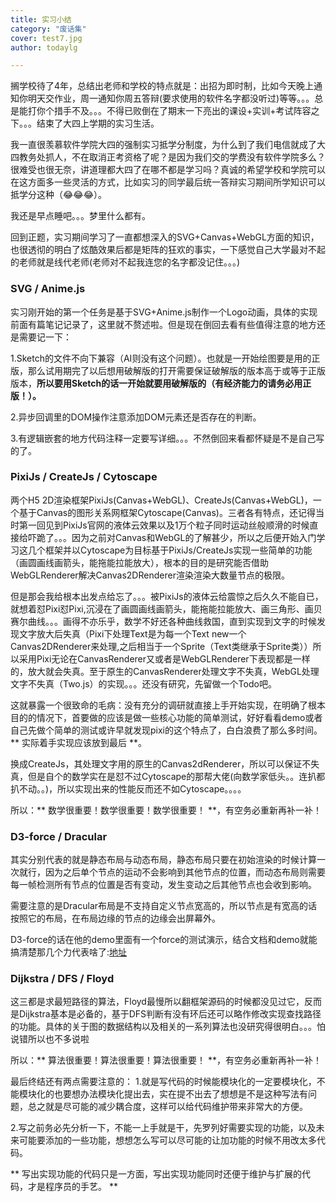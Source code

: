 ```yaml
---
title: 实习小结
category: "废话集"
cover: test7.jpg
author: todaylg

---
```


搁学校待了4年，总结出老师和学校的特点就是：出招为即时制，比如今天晚上通知你明天交作业，周一通知你周五答辩(要求使用的软件名字都没听过)等等。。。总是能打你个措手不及。。。不得已败倒在了期末一下亮出的课设+实训+考试阵容之下。。。结束了大四上学期的实习生活。

我一直很羡慕软件学院大四的强制实习抵学分制度，为什么到了我们电信就成了大四教务处抓人，不在取消正考资格了呢？是因为我们交的学费没有软件学院多么？很难受也很无奈，讲道理都大四了在哪不都是学习吗？真诚的希望学校和学院可以在这方面多一些灵活的方式，比如实习的同学最后统一答辩实习期间所学知识可以抵学分这种（😂😂😂）。

我还是早点睡吧。。。梦里什么都有。

回到正题，实习期间学习了一直都想深入的SVG+Canvas+WebGL方面的知识，也很透彻的明白了炫酷效果后都是矩阵的狂欢的事实，一下感觉自己大学最对不起的老师就是线代老师(老师对不起我连您的名字都没记住。。。)

### SVG / Anime.js

实习刚开始的第一个任务是基于SVG+Anime.js制作一个Logo动画，具体的实现前面有篇笔记记录了，这里就不赘述啦。但是现在倒回去看有些值得注意的地方还是需要记一下：

1.Sketch的文件不向下兼容（AI则没有这个问题）。也就是一开始绘图要是用的正版，那么试用期完了以后想用破解版的打开需要保证破解版的版本高于或等于正版版本，**所以要用Sketch的话一开始就要用破解版的（有经济能力的请务必用正版！）。**

2.异步回调里的DOM操作注意添加DOM元素还是否存在的判断。

3.有逻辑嵌套的地方代码注释一定要写详细。。。不然倒回来看都怀疑是不是自己写的了。

### PixiJs / CreateJs / Cytoscape

两个H5 2D渲染框架PixiJs(Canvas+WebGL)、CreateJs(Canvas+WebGL)，一个基于Canvas的图形关系网框架Cytoscape(Canvas)。三者各有特点，还记得当时第一回见到PixiJs官网的液体云效果以及1万个粒子同时运动丝般顺滑的时候直接给吓跪了。。。因为之前对Canvas和WebGL的了解甚少，所以之后便开始入门学习这几个框架并以Cytoscape为目标基于PixiJs/CreateJs实现一些简单的功能（画圆画线画箭头，能拖能拉能放大），根本的目的是研究能否借助WebGLRenderer解决Canvas2DRenderer渲染渲染大数量节点的极限。

但是那会我给根本出发点给忘了。。。被PixiJs的液体云给震惊之后久久不能自已，就想着怼Pixi怼Pixi,沉浸在了画圆画线画箭头，能拖能拉能放大、画三角形、画贝赛尔曲线。。。画得不亦乐乎，数学不好还各种曲线救国，直到实现到文字的时候发现文字放大后失真（Pixi下处理Text是为每一个Text new一个Canvas2DRenderer来处理,之后相当于一个Sprite（Text类继承于Sprite类））所以采用Pixi无论在CanvasRenderer又或者是WebGLRenderer下表现都是一样的，放大就会失真。至于原生的CanvasRenderer处理文字不失真，WebGL处理文字不失真（Two.js）的实现。。。还没有研究，先留做一个Todo吧。

这就暴露一个很致命的毛病：没有充分的调研就直接上手开始实现，在明确了根本目的的情况下，首要做的应该是做一些核心功能的简单测试，好好看看demo或者自己先做个简单的测试或许早就发现pixi的这个特点了，白白浪费了那么多时间。** 实际着手实现应该放到最后 **。

换成CreateJs，其处理文字用的原生的Canvas2dRenderer，所以可以保证不失真，但是自个的数学实在是怼不过Cytoscape的那帮大佬(向数学家低头。。连扒都扒不动。。)，所以实现出来的性能反而还不如Cytoscape。。。。

所以：\*\* 数学很重要！数学很重要！数学很重要！ **，有空务必重新再补一补！

### D3-force / Dracular

其实分别代表的就是静态布局与动态布局，静态布局只要在初始渲染的时候计算一次就行，因为之后单个节点的运动不会影响到其他节点的位置，而动态布局则需要每一帧检测所有节点的位置是否有变动，发生变动之后其他节点也会收到影响。

需要注意的是Dracular布局是不支持自定义节点宽高的，所以节点是有宽高的话按照它的布局，在布局边缘的节点的边缘会出屏幕外。

D3-force的话在他的demo里面有一个force的测试演示，结合文档和demo就能搞清楚那几个力代表啥了:[地址](http://blockbuilder.org/steveharoz/8c3e2524079a8c440df60c1ab72b5d03)

### Dijkstra / DFS / Floyd

这三都是求最短路径的算法，Floyd最慢所以翻框架源码的时候都没见过它，反而是Dijkstra基本是必备的，基于DFS判断有没有环后还可以略作修改实现查找路径的功能。具体的关于图的数据结构以及相关的一系列算法也没研究得很明白。。。怕说错所以也不多说啦

所以：\*\* 算法很重要！算法很重要！算法很重要！ **，有空务必重新再补一补！

最后终结还有两点需要注意的：
1.就是写代码的时候能模块化的一定要模块化，不能模块化的也要想办法模块化提出去，实在提不出去了想想是不是这种写法有问题，总之就是尽可能的减少耦合度，这样可以给代码维护带来非常大的方便。

2.写之前务必先分析一下，不能一上手就是干，先罗列好需要实现的功能，以及未来可能要添加的一些功能，想想怎么写可以尽可能的让加功能的时候不用改太多代码。

\*\* 写出实现功能的代码只是一方面，写出实现功能同时还便于维护与扩展的代码，才是程序员的手艺。 **
